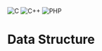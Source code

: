 ![C](https://github.com/0xWaleed/data-structures/workflows/C/badge.svg)
![C++](https://github.com/0xWaleed/data-structures/workflows/C++/badge.svg)
![PHP](https://github.com/0xWaleed/data-structures/workflows/PHP/badge.svg)

# Data Structure
